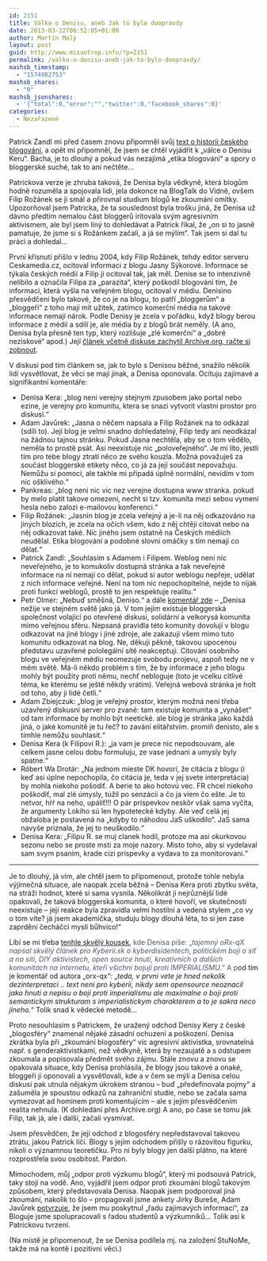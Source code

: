 ```yaml
---
id: 2151
title: Válka o Denisu, aneb Jak to bylo doopravdy
date: 2013-03-22T06:52:05+01:00
author: Martin Malý
layout: post
guid: http://www.misantrop.info/?p=2151
permalink: /valka-o-denisu-aneb-jak-to-bylo-doopravdy/
mashsb_timestamp:
  - "1574982753"
mashsb_shares:
  - "0"
mashsb_jsonshares:
  - '{"total":0,"error":"","twitter":0,"facebook_shares":0}'
categories:
  - Nezařazené
---
```

Patrick Zandl mi před časem znovu připomněl svůj [text o historii českého blogování](http://www.marigold.cz/item/zlata-era-weblogu-5-czech-blogwar-blogologie-a-spor-o-denisu-kerou), a opět mi připomněl, že jsem se chtěl vyjádřit k &#8222;válce o Denisu Keru&#8220;. Bacha, je to dlouhý a pokud vás nezajímá &#8222;etika blogování&#8220; a spory o bloggerské suché, tak to ani nečtěte&#8230;

<!--more-->

Patrickova verze je zhruba taková, že Denisa byla vědkyně, která blogům hodně rozuměla a spojovala lidi, jela dokonce na BlogTalk do Vídně, ovšem Filip Rožánek se jí smál a přirovnal studium blogů ke zkoumání omítky. Upozorňoval jsem Patricka, že ta souslednost byla trošku jiná, že Denisa už dávno předtím nemalou část bloggerů iritovala svým agresivním aktivismem, ale byl jsem líný to dohledávat a Patrick říkal, že &#8222;on si to jasně pamatuje, že jsme si s Rožánkem začali, a já se mýlím&#8220;. Tak jsem si dal tu práci a dohledal&#8230;

První křísnutí přišlo v lednu 2004, kdy Filip Rožánek, tehdy editor serveru Ceskamedia.cz, ocitoval informaci z blogu Jasny Sýkorové. Informace se týkala českých médií a Filip ji ocitoval tak, jak měl. Denise se to intenzivně nelíbilo a označila Filipa za &#8222;parazita&#8220;, který poškodil blogování tím, že informaci, která vyšla na veřejném blogu, ocitoval v médiu. Denisino přesvědčení bylo takové, že co je na blogu, to patří &#8222;bloggerům&#8220; a &#8222;bloggeři&#8220; z toho mají mít užitek, zatímco komerční média na takové informace nemají nárok. Podle Denisy je zcela v pořádku, když blogy berou informace z médií a sdílí je, ale média by z blogů brát neměly. (A ano, Denisa byla přesně ten typ, který rozlišuje &#8222;zlé komerční&#8220; a &#8222;dobré neziskové&#8220; apod.) Její [článek včetně diskuse zachytil Archive.org, račte si zobnout](https://web.archive.org/web/20050123090644/http://www.bloguje.cz/blogy/semestr2003/23393_item.php).

V diskusi pod tím článkem se, jak to bylo s Denisou běžné, snažilo několik lidí vysvětlovat, že věci se mají jinak, a Denisa oponovala. Ocituju zajímavé a signifikantní komentáře:

  * Denisa Kera: &#8222;blog neni verejny stejnym zpusobem jako portal nebo ezine, je verejny pro komunitu, ktera se snazi vytvorit vlastni prostor pro diskusi.&#8220;
  * Adam Javůrek: &#8222;Jasna o něčem napsala a Filip Rožánek na to odkázal (sdílí to). Její blog je velmi snadno dohledatelný, Filip tedy ani neodkázal na žádnou tajnou stránku. Pokud Jasna nechtěla, aby se o tom vědělo, neměla to prostě psát. Asi neexistuje nic &#8222;poloveřejného&#8220;. Je mi líto, jestli tím pro tebe blogy ztratí něco ze svého kouzla. Možná považuješ za součást bloggerské etikety něco, co já za její součást nepovažuju. Nemůžu si pomoci, ale takhle mi připadá úplně normální, nevidím v tom nic ošklivého.&#8220;
  * Pankreas: &#8222;blog neni nic vic nez verejne dostupna www stranka. pokud by melo platit takove omezeni, necht si tzv. komunita mezi sebou vymeni hesla nebo zalozi e-mailovou konferenci.&#8220;
  * Filip Rožánek: &#8222;Jasnin blog je zcela veřejný a je-li na něj odkazováno na jiných blozích, je zcela na očích všem, kdo z něj chtějí citovat nebo na něj odkazovat také. Nic jiného jsem ostatně na Českých médiích neudělal. Etika blogování a podobné slovní omáčky s tím nemají co dělat.&#8220;
  * Patrick Zandl: &#8222;Souhlasím s Adamem i Filipem. Weblog není nic neveřejného, je to komukoliv dostupná stránka a tak neveřejné informace na ní nemají co dělat, pokud si autor weblogu nepřeje, udělat z nich informace veřejné. Není na tom nic nepochopitelné, nejde to nijak proti funkci weblogů, prostě to jen respektuje realitu.&#8220;
  * Petr Olmer: &#8222;Nebuď směšná, Deniso.&#8220; a dále [komentář zde](https://web.archive.org/web/20080311114215/http://chinin.bloguje.cz/23504_item.php) &#8211; &#8222;Denisa nežije ve stejném světě jako já. V tom jejím existuje bloggerská společnost volající po otevřené diskusi, solidární a velkorysá komunita mimo veřejnou sféru. Nepsaná pravidla této komunity dovolují v blogu odkazovat na jiné blogy i jiné zdroje, ale zakazují všem mimo tuto komunitu odkazovat na blog. Ne, děkuji pěkně, takovou upocenou představu uzavřené pololegální sítě neakceptuji. Citování osobního blogu ve veřejném médiu neomezuje svobodu projevu, aspoň tedy ne v mém světě. Má-li někdo problém s tím, že by informace z jeho blogu mohly být použity proti němu, nechť nebloguje (toto je vcelku citlivé téma, ke kterému se ještě někdy vrátím). Veřejná webová stránka je holt od toho, aby ji lidé četli.&#8220;
  * Adam Zbiejczuk: &#8222;blog je veřejný prostor, kterým možná není třeba uzavřený diskusní server pro zvané: tam existuje komunita a &#8222;vynášet&#8220; od tam informace by mohlo být neetické. ale blog je stránka jako každá jiná, o jaké komunitě je tu řeč? to zavání elitářstvím. promiň denisto, ale s tímhle nemůžu souhlasit.&#8220;
  * Denisa Kera (k Filipovi R.): &#8222;ja vam je prece nic nepodsouvam, ale celkem jasne celou dobu formuluju, ze vase jednani a umysly byly spatne.&#8220;
  * Róbert Wa Drotár: &#8222;Na jednom mieste DK hovorí, že citácia z blogu (i keď asi úplne nepochopila, čo citácia je, teda v jej svete interpretácia) by mohla niekoho pošodiť. A berie to ako hotovú vec. FR chcel niekoho poškodiť, mal zlé úmysly, túžil po senzácii a čo ja viem čo ešte. Je to netvor, hŕŕ na neho, upáliť!!! O pár príspevkov neskôr však sama vyčíta, že argumenty Lokiho sú len hypotetecké kdyby. Ale veď celá jej obžaloba je postavená na &#8222;kdyby to náhodou JaS uškodilo&#8220;. JaS sama navyše priznala, že jej to neuškodilo.&#8220;
  * Denisa Kera: &#8222;Filipu R. se muj clanek hodil, protoze ma asi okurkovou sezonu nebo se proste msti za moje nazory. Misto toho, aby si vydelaval sam svym psanim, krade cizi prispevky a vydava to za monitorovani.&#8220;

* * *

Je to dlouhý, já vím, ale chtěl jsem to připomenout, protože tohle nebyla výjimečná situace, ale naopak zcela běžná &#8211; Denisa Kera proti zbytku světa, na stráži hodnot, které si sama vysnila. Několikrát ji nejrůznější lidé opakovali, že taková bloggerská komunita, o které hovoří, ve skutečnosti neexistuje &#8211; její reakce byla zpravidla velmi hostilní a vedená stylem &#8222;co vy o tom víte? já jsem akademička, studuju blogy dlouhá léta, to si jen zase zaprdění čecháčci myslí bůhvíco!&#8220;

Líbí se mi třeba [tenhle skvělý kousek](https://web.archive.org/web/20041020200103/http://semestr2003.bloguje.cz/28032_item.php), <span style="color: #4e5665;" data-reactid=".14e.1:3:1:$comment10152269565542496_10152269626647496:0.0.$right.0.$left.0.0.1:$comment-body.0.$end:0:$0:0">kde Denisa píše: </span><span style="color: #4e5665;" data-reactid=".14e.1:3:1:$comment10152269565542496_10152269626647496:0.0.$right.0.$left.0.0.1:$comment-body.0.$end:0:$2:0">&#8222;<em>tajemný oRx-qX napsal skvělý článek pro Kyberii.sk o kyberdisidentech, politickém boji o síť a na síti, DIY aktivistech, open source hnutí, kreativních a dalších komunitách na internetu, kteří všichni bojují proti IMPERIALISMU.</em>&#8220; A p</span>od tím je komentář od autora &#8222;orx-qx&#8220;: &#8222;_teda, v prvni vete je hned nekolik dezinterpretaci .. text neni pro kyberii, nikdy sem opensource neoznacil jako hnuti a nepisu o boji proti imperialismu ale maximalne o boji proti semantickym strukturam s imperialistickym charakterem a to je sakra neco jineho._&#8220; Tolik snad k vědecké metodě&#8230;

Proto nesouhlasím s Patrickem, že uražený odchod Denisy Kery z české &#8222;blogosféry&#8220; znamenal nějaké zásadní ochuzení a poškození. Denisa zkrátka byla při &#8222;zkoumání blogosféry&#8220; víc agresivní aktivistka, srovnatelná např. s genderaktivistkami, než vědkyně, která by nezaujatě a s odstupem zkoumala a popisovala předmět svého zájmu. Stále znovu a znovu se opakovala situace, kdy Denisa prohlásila, že blogy jsou takové a onaké, bloggeři jí oponovali a vysvětlovali, kde a v čem se mýlí a Denisa celou diskusi pak utnula nějakým úkrokem stranou &#8211; buď &#8222;předefinovala pojmy&#8220; a zašuměla je spoustou odkazů na zahraniční studie, nebo se začala sama vymezovat ad hominem proti komentujícím &#8211; ale s jejím přesvědčením realita nehnula. (K dohledání přes Archive.org) A ano, po čase se tomu jak Filip, tak já, ale i další, začali vysmívat.

Jsem přesvědčen, že její odchod z blogosféry nepředstavoval takovou ztrátu, jakou Patrick líčí. Blogy s jejím odchodem přišly o rázovitou figurku, nikoli o významnou teoretičku. Pro ni byly blogy jen další plátno, na které rozprostřela svou osobitost. Pardon.

Mimochodem, můj &#8222;odpor proti výzkumu blogů&#8220;, který mi podsouvá Patrick, taky stojí na vodě. Ano, vyjádřil jsem odpor proti zkoumání blogů takovým způsobem, který představovala Denisa. Naopak jsem podporoval jiná zkoumání, nakolik to šlo &#8211; propagovali jsme ankety Jirky Bureše, Adam Javůrek [potvrzuje](https://web.archive.org/web/20050130074921/http://www.bloguje.cz/blogy/semestr2003/54650_item.php), že jsem mu poskytnul &#8222;řadu zajímavých informací&#8220;, za Bloguje jsme spolupracovali s řadou studentů a výzkumníků&#8230; Tolik asi k Patrickovu tvrzení.

(Na místě je připomenout, že se Denisa podílela mj. na založení StuNoMe, takže má na kontě i pozitivní věci.)